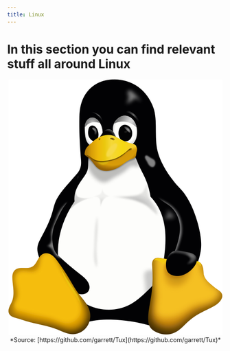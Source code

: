 ```yaml
---
title: Linux
---
```

# In this section you can find relevant stuff all around Linux

<center>
<img src="../images/Tux.svg">
</center>
<center>
*Source: [https://github.com/garrett/Tux](https://github.com/garrett/Tux)*
</center>

